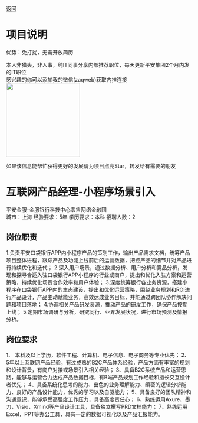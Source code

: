 [返回](../../)

# 项目说明

优势：免打扰，无需开放简历

本人非猎头，非人事，纯IT同事分享内部推荐职位，每天更新平安集团2个月内发的IT职位  
感兴趣的你可以添加我的微信(zaqweb)获取内推连接  
<img src="https://github.com/zaqweb/PA-IT-JOBS/blob/master/WechatICode.jpeg"  height="200" width="200">

如果该信息能帮忙获得更好的发展请为项目点亮Star，转发给有需要的朋友

# 互联网产品经理-小程序场景引入
平安金服-金服银行科技中心零售网络金融团  
城市：上海 经验要求：5年 学历要求：本科  招聘人数：2

## 岗位职责
1.负责平安口袋银行APP内小程序产品的策划工作，输出产品需求文档，统筹产品项目整体进程，跟踪产品及功能上线前后的运营数据，把控产品的细节并对产品进行持续优化和迭代；
2.深入用户场景，通过数据分析、用户分析和竞品分析，发现和探寻合适入驻口袋银行APP小程序的行业或商户，提出和优化入驻方案和运营策略，持续优化场景合作效率和用户体验；
3.深度统筹银行各业务资源，搭建小程序在口袋银行APP内的生态建设，提出和优化运营策略，围绕业务规划和ROI进行产品设计，产品主动赋能业务，高效达成业务目标，并能通过跨团队协作解决问题和项目落地；
4.协调相关产品研发资源，推动产品的研发工作，确保产品按期上线；
5.定期市场调研与分析，研究同行、业界发展状况，进行市场预测及情报分析。

## 岗位要求
1、 本科及以上学历，软件工程、计算机、电子信息、电子商务等专业优先；
2、5年以上互联网产品经验，有过成熟的B2C产品体系经验，产品方面有丰富的规划和设计背景，有商户对接或场景引入相关经验；
3、具备B2C系统产品和运营思路，能够与运营合力达成产品数据目标，有B端产品规划工作经验和擅长交互设计者优先；
4、具备系统化思考的能力、出色的业务理解能力、缜密的逻辑分析能力、良好的产品设计能力，优秀的学习以及自驱能力； 
5、具备良好的团队精神和沟通意识，能够承受高强度工作压力，具备高度责任心；
6、熟练运用Axure，墨刀，Visio，Xmind等产品设计工具，具备独立撰写PRD文档能力；
7、熟练运用Excel，PPT等办公工具，具有一定的数据可视化以及产品汇报能力。




